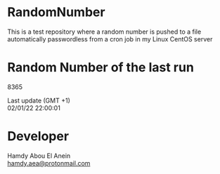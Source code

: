 # RandomNumber    
This is a test repository where a random number is pushed to a file automatically passwordless from a cron job in my Linux CentOS server    
# Random Number of the last run   
8365
      
Last update (GMT +1)    
02/01/22 22:00:01
# Developer    
Hamdy Abou El Anein   
hamdy.aea@protonmail.com
